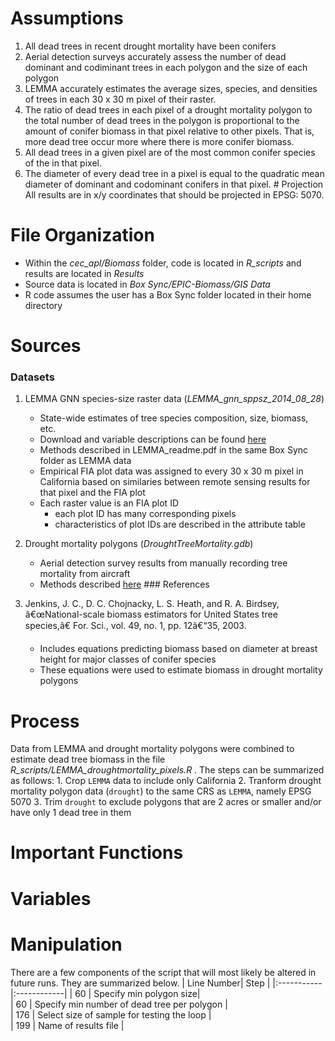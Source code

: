 Assumptions
===========

1.  All dead trees in recent drought mortality have been conifers
2.  Aerial detection surveys accurately assess the number of dead
    dominant and codiminant trees in each polygon and the size of each
    polygon
3.  LEMMA accurately estimates the average sizes, species, and densities
    of trees in each 30 x 30 m pixel of their raster.
4.  The ratio of dead trees in each pixel of a drought mortality polygon
    to the total number of dead trees in the polygon is proportional to
    the amount of conifer biomass in that pixel relative to
    other pixels. That is, more dead tree occur more where there is more
    conifer biomass.
5.  All dead trees in a given pixel are of the most common conifer
    species of the in that pixel.
6.  The diameter of every dead tree in a pixel is equal to the quadratic
    mean diameter of dominant and codominant conifers in that pixel. \#
    Projection All results are in x/y coordinates that should be
    projected in EPSG: 5070.

File Organization
=================

-   Within the *cec\_apl/Biomass* folder, code is located in
    *R\_scripts* and results are located in *Results*
-   Source data is located in *Box Sync/EPIC-Biomass/GIS Data*
-   R code assumes the user has a Box Sync folder located in their home
    directory

Sources
=======

### Datasets

1.  LEMMA GNN species-size raster data
    (*LEMMA\_gnn\_sppsz\_2014\_08\_28*)
    -   State-wide estimates of tree species composition, size,
        biomass, etc.
    -   Download and variable descriptions can be found
        [here](http://lemma.forestry.oregonstate.edu/data/structure-maps)
    -   Methods described in LEMMA\_readme.pdf in the same Box Sync
        folder as LEMMA data
    -   Empirical FIA plot data was assigned to every 30 x 30 m pixel in
        California based on similaries between remote sensing results
        for that pixel and the FIA plot
    -   Each raster value is an FIA plot ID
        -   each plot ID has many corresponding pixels
        -   characteristics of plot IDs are described in the attribute
            table

2.  Drought mortality polygons (*DroughtTreeMortality.gdb*)
    -   Aerial detection survey results from manually recording tree
        mortality from aircraft
    -   Methods described
        [here](http://www.fs.usda.gov/detail/r5/forest-grasslandhealth/?cid=fsbdev3_046721)
        \#\#\# References

3.  Jenkins, J. C., D. C. Chojnacky, L. S. Heath, and R. A. Birdsey,
    â€œNational-scale biomass estimators for United States tree
    species,â€ For. Sci., vol. 49, no. 1, pp. 12â€“35, 2003.
    -   Includes equations predicting biomass based on diameter at
        breast height for major classes of conifer species
    -   These equations were used to estimate biomass in drought
        mortality polygons

Process
=======

Data from LEMMA and drought mortality polygons were combined to estimate
dead tree biomass in the file
*R\_scripts/LEMMA\_droughtmortality\_pixels.R* . The steps can be
summarized as follows: 1. Crop `LEMMA` data to include only California
2. Tranform drought mortality polygon data (`drought`) to the same CRS
as `LEMMA`, namely EPSG 5070 3. Trim `drought` to exclude polygons that
are 2 acres or smaller and/or have only 1 dead tree in them

Important Functions
===================

Variables
=========

Manipulation
============

There are a few components of the script that will most likely be
altered in future runs. They are summarized below. | Line Number| Step |
|:-----------|:------------| | 60 | Specify min polygon size|  
| 60 | Specify min number of dead tree per polygon |  
| 176 | Select size of sample for testing the loop |  
| 199 | Name of results file |
